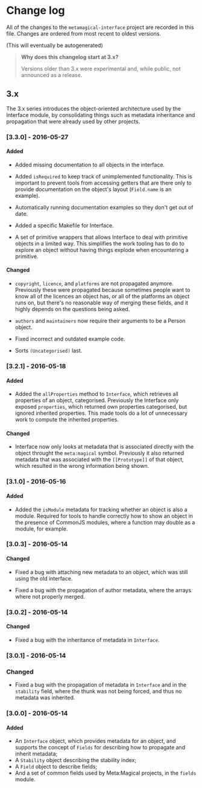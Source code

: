 # Change log

All of the changes to the `metamagical-interface` project are recorded in
this file. Changes are ordered from most recent to oldest versions.

(This will eventually be autogenerated)

> **Why does this changelog start at 3.x?**
>
> Versions older than 3.x were experimental and, while public, not
> announced as a release.


## 3.x

The 3.x series introduces the object-oriented architecture used by
the Interface module, by consolidating things such as metadata
inheritance and propagation that were already used by other projects.


### [3.3.0] - 2016-05-27

#### Added

  - Added missing documentation to all objects in the interface.

  - Added `isRequired` to keep track of unimplemented functionality. This is
    important to prevent tools from accessing getters that are there only to
    provide documentation on the object's layout (`Field.name` is an example).

  - Automatically running documentation examples so they don't get out of date.

  - Added a specific Makefile for Interface.

  - A set of primitive wrappers that allows Interface to deal with primitive
    objects in a limited way. This simplifies the work tooling has to do to
    explore an object without having things explode when encountering a
    primitive.

#### Changed

  - `copyright`, `licence`, and `platforms` are not propagated anymore.
    Previously these were propagated because sometimes people want to know
    all of the licences an object has, or all of the platforms an object runs
    on, but there's no reasonable way of merging these fields, and it highly
    depends on the questions being asked.

  - `authors` and `maintainers` now require their arguments to be a Person object.

  - Fixed incorrect and outdated example code.

  - Sorts `(Uncategorised)` last.




### [3.2.1] - 2016-05-18

#### Added

  - Added the `allProperties` method to `Interface`, which retrieves all
    properties of an object, categorised. Previously the Interface only exposed
    `properties`, which returned own properties categorised, but ignored
    inherited properties. This made tools do a lot of unnecessary work to
    compute the inherited properties.

#### Changed

  - Interface now only looks at metadata that is associated directly with
    the object throught the `meta:magical` symbol. Previously it also returned
    metadata that was associated with the `[[Prototype]]` of that object,
    which resulted in the wrong information being shown.



### [3.1.0] - 2016-05-16

#### Added

  - Added the `isModule` metadata for tracking whether an object is also a module.
    Required for tools to handle correctly how to show an object in the presence of
    CommonJS modules, where a function may double as a module, for example.



### [3.0.3] - 2016-05-14

#### Changed

  - Fixed a bug with attaching new metadata to an object, which was still
    using the old interface.

  - Fixed a bug with the propagation of author metadata, where the arrays
    where not properly merged.



### [3.0.2] - 2016-05-14

#### Changed

  - Fixed a bug with the inheritance of metadata in `Interface`.



### [3.0.1] - 2016-05-14

### Changed

  - Fixed a bug with the propagation of metadata in `Interface` and
    in the `stability` field, where the thunk was not being forced,
    and thus no metadata was inherited.



### [3.0.0] - 2016-05-14

#### Added

  - An `Interface` object, which provides metadata for an object,
    and supports the concept of `Fields` for describing how to
    propagate and inherit metadata;
  - A `Stability` object describing the stability index;
  - A `Field` object to describe fields;
  - And a set of common fields used by Meta:Magical projects, in the
    `fields` module.